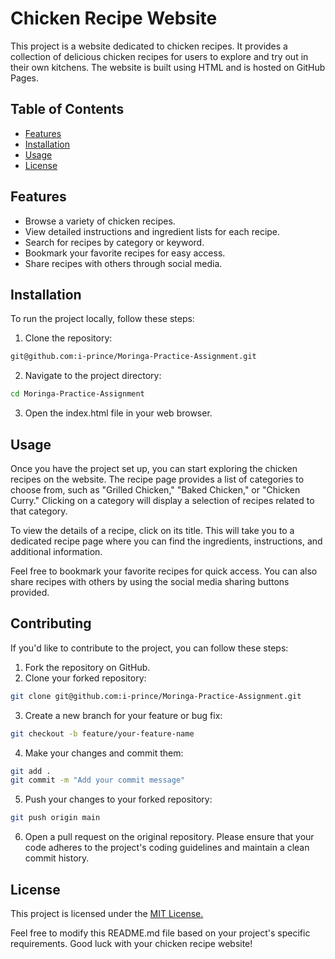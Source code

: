 # Chicken Recipe Website
This project is a website dedicated to chicken recipes. It provides a collection of delicious chicken recipes for users to explore and try out in their own kitchens. The website is built using HTML and is hosted on GitHub Pages.
## Table of Contents
* [Features](www.chelseafc.com)
* [Installation](www.chelseafc.com)
* [Usage](www.chelseafc.com)
* [License](www.chelseafc.com)

## Features
* Browse a variety of chicken recipes.
* View detailed instructions and ingredient lists for each recipe.
* Search for recipes by category or keyword.
* Bookmark your favorite recipes for easy access.
* Share recipes with others through social media.

## Installation
To run the project locally, follow these steps:
1. Clone the repository:
```bash
git@github.com:i-prince/Moringa-Practice-Assignment.git
```
2. Navigate to the project directory:
```bash
cd Moringa-Practice-Assignment
```
3. Open the index.html file in your web browser.

## Usage
Once you have the project set up, you can start exploring the chicken recipes on the website. The recipe page provides a list of categories to choose from, such as "Grilled Chicken," "Baked Chicken," or "Chicken Curry." Clicking on a category will display a selection of recipes related to that category.

To view the details of a recipe, click on its title. This will take you to a dedicated recipe page where you can find the ingredients, instructions, and additional information.

Feel free to bookmark your favorite recipes for quick access. You can also share recipes with others by using the social media sharing buttons provided.

## Contributing
If you'd like to contribute to the project, you can follow these steps:
1. Fork the repository on GitHub.
2. Clone your forked repository:
```bash
git clone git@github.com:i-prince/Moringa-Practice-Assignment.git
```
3. Create a new branch for your feature or bug fix:
```bash
git checkout -b feature/your-feature-name
```
4. Make your changes and commit them:
```bash
git add .
git commit -m "Add your commit message"
```
5. Push your changes to your forked repository:
```bash
git push origin main
```
6. Open a pull request on the original repository.
Please ensure that your code adheres to the project's coding guidelines and maintain a clean commit history.

## License
This project is licensed under the [MIT License.](https://opensource.org/license/mit/)

Feel free to modify this README.md file based on your project's specific requirements. Good luck with your chicken recipe website!



